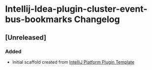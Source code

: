 <!-- Keep a Changelog guide -> https://keepachangelog.com -->

# Intellij-Idea-plugin-cluster-event-bus-bookmarks Changelog

## [Unreleased]
### Added
- Initial scaffold created from [IntelliJ Platform Plugin Template](https://github.com/JetBrains/intellij-platform-plugin-template)
